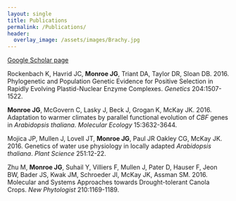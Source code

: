 ```yaml
---
layout: single
title: Publications
permalink: /Publications/
header:
  overlay_image: /assets/images/Brachy.jpg
---
```



[Google Scholar page](https://scholar.google.com/citations?user=WcgLCEIAAAAJ&hl=en)

Rockenbach K, Havrid JC, **Monroe JG**, Triant DA, Taylor DR, Sloan DB. 2016. Phylogenetic and Population Genetic Evidence for Positive Selection in Rapidly Evolving Plastid-Nuclear Enzyme Complexes. *Genetics* 204:1507-1522.

**Monroe JG**, McGovern C, Lasky J, Beck J, Grogan K, McKay JK. 2016. Adaptation to warmer climates by parallel functional evolution of *CBF* genes in *Arabidopsis thaliana*. *Molecular Ecology* 15:3632-3644.

Mojica JP, Mullen J, Lovell JT, **Monroe JG**, Paul JR Oakley CG, McKay JK. 2016. Genetics of water use physiology in locally adapted *Arabidopsis thaliana*. *Plant Science*  251:12-22.

Zhu M, **Monroe JG**, Suhail Y, Villiers F, Mullen J, Pater D, Hauser F, Jeon BW, Bader JS, Kwak JM, Schroeder JI, McKay JK, Assman SM. 2016. Molecular and Systems Approaches towards Drought-tolerant Canola Crops. *New Phytologist* 210:1169-1189.

